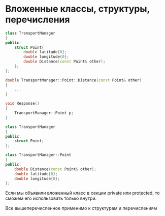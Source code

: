 # Вложенные классы, структуры, перечисления
```cpp
class TransportManager
{
public:
	struct Point{
		double latitude{0};
		double longitude{0};
		double Distance(const Point& other);
	};
};

double TransportManager::Point::Distance(const Point& other)
{
	...
}

void Response()
{
	TransportManager::Point p;
}
```

```cpp
class TransportManager
{
public:
	struct Point;
};

class TransportManager::Point
{
public:
	double Distance(const Point& other);
	double latitude{0};
	double longitude{0};
};
```

Если мы объявили вложенный класс в секции private или protected, то сможем его использовать только внутри.

Все вышеперечисленное применимо к структурам и перечислениям